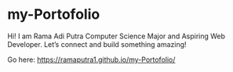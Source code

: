 # my-Portofolio
Hi! I am Rama Adi Putra Computer Science Major and Aspiring Web Developer. Let’s connect and build something amazing!

Go here:
https://ramaputra1.github.io/my-Portofolio/
